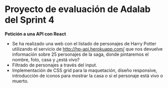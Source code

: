 # Proyecto de evaluación de Adalab del Sprint 4

__Petición a una API con React__

* Se ha realizado una web con el listado de personajes de Harry Potter utilizando el servicio de http://hp-api.herokuapp.com/ que nos devuelve información sobre 25 personajes de la saga, donde pintaremos el nombre, foto, casa y ¿está vivo?
* Filtrado de personajes a través del input.
* Implementación de CSS grid para la maquetación, diseño responsive, introducción de iconos para mostrar la casa o si el personaje está vivo o muerto.
